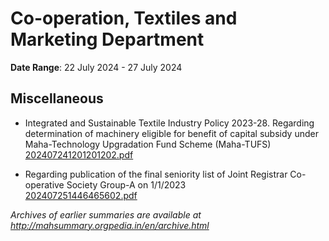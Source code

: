 # Co-operation, Textiles and Marketing Department

**Date Range**: 22 July 2024 - 27 July 2024


## Miscellaneous
- Integrated and Sustainable Textile Industry Policy 2023-28. Regarding determination of machinery eligible for benefit of capital subsidy under Maha-Technology Upgradation Fund Scheme (Maha-TUFS)\
  [202407241201201202.pdf](https://gr.maharashtra.gov.in/Site/Upload/Government%20Resolutions/English/202407241201201202.pdf)

- Regarding publication of the final seniority list of Joint Registrar Co-operative Society Group-A on 1/1/2023\
  [202407251446465602.pdf](https://gr.maharashtra.gov.in/Site/Upload/Government%20Resolutions/English/202407251446465602.pdf)


*Archives of earlier summaries are available at http://mahsummary.orgpedia.in/en/archive.html*